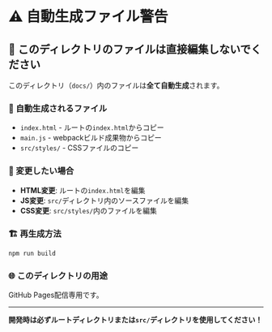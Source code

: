 # ⚠️ 自動生成ファイル警告

## 🚫 このディレクトリのファイルは直接編集しないでください

このディレクトリ（`docs/`）内のファイルは**全て自動生成**されます。

### 📄 自動生成されるファイル
- `index.html` - ルートの`index.html`からコピー
- `main.js` - webpackビルド成果物からコピー  
- `src/styles/` - CSSファイルのコピー

### 🔧 変更したい場合
- **HTML変更**: ルートの`index.html`を編集
- **JS変更**: `src/`ディレクトリ内のソースファイルを編集
- **CSS変更**: `src/styles/`内のファイルを編集

### 🏗️ 再生成方法
```bash
npm run build
```

### 🌐 このディレクトリの用途
GitHub Pages配信専用です。

---
**開発時は必ずルートディレクトリまたは`src/`ディレクトリを使用してください！**